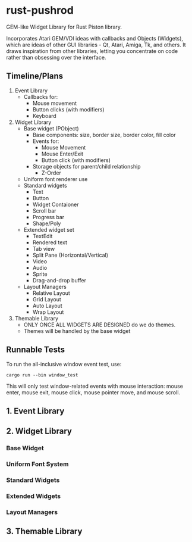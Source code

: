 # rust-pushrod

GEM-like Widget Library for Rust Piston library.

Incorporates Atari GEM/VDI ideas with callbacks and Objects (Widgets), which
are ideas of other GUI libraries - Qt, Atari, Amiga, Tk, and others.  It draws
inspiration from other libraries, letting you concentrate on code rather than
obsessing over the interface.

## Timeline/Plans

1. Event Library
   - Callbacks for:
       - Mouse movement
       - Button clicks (with modifiers)
       - Keyboard
2. Widget Library
   - Base widget (PObject)
       - Base components: size, border size, border color, fill color
       - Events for:
           - Mouse Movement
           - Mouse Enter/Exit
           - Button click (with modifiers)
       - Storage objects for parent/child relationship
           - Z-Order
   - Uniform font renderer use
   - Standard widgets
       - Text
       - Button
       - Widget Contaioner
       - Scroll bar
       - Progress bar
       - Shape/Poly
   - Extended widget set
       - TextEdit
       - Rendered text
       - Tab view
       - Split Pane (Horizontal/Vertical)
       - Video
       - Audio
       - Sprite
       - Drag-and-drop buffer
   - Layout Managers
       - Relative Layout
       - Grid Layout
       - Auto Layout
       - Wrap Layout
3. Themable Library
   - ONLY ONCE ALL WIDGETS ARE DESIGNED do we do themes.
   - Themes will be handled by the base widget

## Runnable Tests

To run the all-inclusive window event test, use:

```
cargo run --bin window_test
```

This will only test window-related events with mouse interaction: mouse enter, mouse exit, mouse click, mouse
pointer move, and mouse scroll.

## 1. Event Library

## 2. Widget Library

### Base Widget

### Uniform Font System

### Standard Widgets

### Extended Widgets

### Layout Managers

## 3. Themable Library


